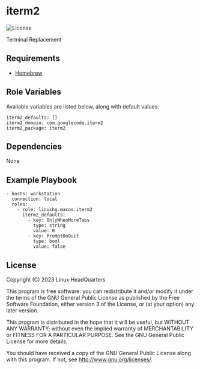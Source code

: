 # iterm2

![License](https://img.shields.io/badge/license-GPLv3-brightgreen.svg?style=flat)

Terminal Replacement

## Requirements

* [Homebrew](https://brew.sh)

## Role Variables

Available variables are listed below, along with default values:

    iterm2_defaults: []
    iterm2_domain: com.googlecode.iterm2
    iterm2_package: iterm2

## Dependencies

None

## Example Playbook

    - hosts: workstation
      connection: local
      roles:
        - role: linuxhq.macos.iterm2
          iterm2_defaults:
            - key: OnlyWhenMoreTabs
              type: string
              value: 0
            - key: PromptOnQuit
              type: bool
              value: false

## License

Copyright (C) 2023 Linux HeadQuarters

This program is free software: you can redistribute it and/or modify
it under the terms of the GNU General Public License as published by
the Free Software Foundation, either version 3 of the License, or
(at your option) any later version.

This program is distributed in the hope that it will be useful,
but WITHOUT ANY WARRANTY; without even the implied warranty of
MERCHANTABILITY or FITNESS FOR A PARTICULAR PURPOSE. See the
GNU General Public License for more details.

You should have received a copy of the GNU General Public License
along with this program. If not, see <http://www.gnu.org/licenses/>.
